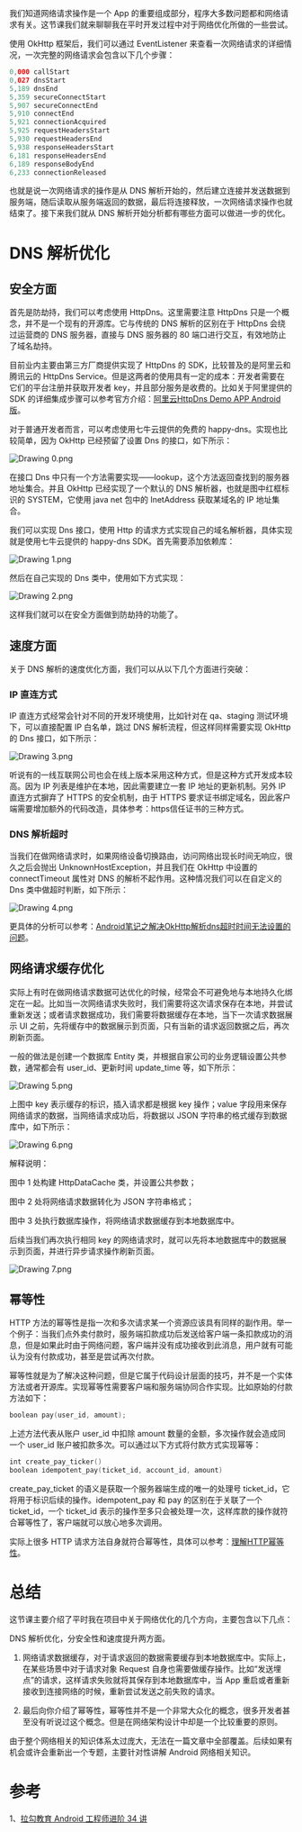 我们知道网络请求操作是一个 App 的重要组成部分，程序大多数问题都和网络请求有关。这节课我们就来聊聊我在平时开发过程中对于网络优化所做的一些尝试。

使用 OkHttp 框架后，我们可以通过 EventListener 来查看一次网络请求的详细情况，一次完整的网络请求会包含以下几个步骤：

```kotlin
0,000 callStart
0,027 dnsStart
5,189 dnsEnd
5,359 secureConnectStart
5,907 secureConnectEnd
5,910 connectEnd
5,921 connectionAcquired
5,925 requestHeadersStart
5,930 requestHeadersEnd
5,938 responseHeadersStart
6,181 responseHeadersEnd
6,189 responseBodyEnd
6,233 connectionReleased 
```

也就是说一次网络请求的操作是从 DNS 解析开始的，然后建立连接并发送数据到服务端，随后读取从服务端返回的数据，最后将连接释放，一次网络请求操作也就结束了。接下来我们就从 DNS 解析开始分析都有哪些方面可以做进一步的优化。

# DNS 解析优化

## 安全方面

首先是防劫持，我们可以考虑使用 HttpDns。这里需要注意 HttpDns 只是一个概念，并不是一个现有的开源库。它与传统的 DNS 解析的区别在于 HttpDns 会绕过运营商的 DNS 服务器，直接与 DNS 服务器的 80 端口进行交互，有效地防止了域名劫持。

目前业内主要由第三方厂商提供实现了 HttpDns 的 SDK，比较普及的是阿里云和腾讯云的 HttpDns Service。但是这两者的使用具有一定的成本：开发者需要在它们的平台注册并获取开发者 key，并且部分服务是收费的。比如关于阿里提供的 SDK 的详细集成步骤可以参考官方介绍：[阿里云HttpDns Demo APP Android版](https://github.com/aliyun/alicloud-android-demo/tree/master/httpdns_android_demo)。

对于普通开发者而言，可以考虑使用七牛云提供的免费的 happy-dns。实现也比较简单，因为 OkHttp 已经预留了设置 Dns 的接口，如下所示：

![Drawing 0.png](images/第33讲：对于网络编程，你做过哪些优化？/CgqCHl8NWruAKGDtAAKZ0jnzg3Q313.png)

在接口 Dns 中只有一个方法需要实现——lookup，这个方法返回查找到的服务器地址集合。并且 OkHttp 已经实现了一个默认的 DNS 解析器，也就是图中红框标识的 SYSTEM，它使用 java net 包中的 InetAddress 获取某域名的 IP 地址集合。

我们可以实现 Dns 接口，使用 Http 的请求方式实现自己的域名解析器，具体实现就是使用七牛云提供的 happy-dns SDK。首先需要添加依赖库：

![Drawing 1.png](images/第33讲：对于网络编程，你做过哪些优化？/Ciqc1F8NWseAT-qRAAGopWQJJdk020.png)

然后在自己实现的 Dns 类中，使用如下方式实现：

![Drawing 2.png](images/第33讲：对于网络编程，你做过哪些优化？/Ciqc1F8NWtiAcSarAAXhhcWSncY098.png)

这样我们就可以在安全方面做到防劫持的功能了。

## 速度方面

关于 DNS 解析的速度优化方面，我们可以从以下几个方面进行突破：

### IP 直连方式

IP 直连方式经常会针对不同的开发环境使用，比如针对在 qa、staging 测试环境下，可以直接配置 IP 白名单，跳过 DNS 解析流程，但这样同样需要实现 OkHttp 的 Dns 接口，如下所示：

![Drawing 3.png](images/第33讲：对于网络编程，你做过哪些优化？/CgqCHl8NWuWAUVw8AARDZIMsUzQ440.png)

听说有的一线互联网公司也会在线上版本采用这种方式，但是这种方式开发成本较高。因为 IP 列表是维护在本地，因此需要建立一套 IP 地址的更新机制。另外 IP 直连方式摒弃了 HTTPS 的安全机制，由于 HTTPS 要求证书绑定域名，因此客户端需要增加额外的代码改造，具体参考：https信任证书的三种方式。

### DNS 解析超时

当我们在做网络请求时，如果网络设备切换路由，访问网络出现长时间无响应，很久之后会抛出 UnknownHostException，并且我们在 OkHttp 中设置的 connectTimeout 属性对 DNS 的解析不起作用。这种情况我们可以在自定义的 Dns 类中做超时判断，如下所示：

![Drawing 4.png](images/第33讲：对于网络编程，你做过哪些优化？/Ciqc1F8NWvCAUC-MAAOYHr_p3YA810.png)

更具体的分析可以参考：[Android笔记之解决OkHttp解析dns超时时间无法设置的问题](https://blog.csdn.net/quwei3930921/article/details/85336552)。

## 网络请求缓存优化

实际上有时在做网络请求数据可达优化的时候，经常会不可避免地与本地持久化绑定在一起。比如当一次网络请求失败时，我们需要将这次请求保存在本地，并尝试重新发送；或者请求数据成功，我们需要将数据缓存在本地，当下一次请求数据展示 UI 之前，先将缓存中的数据展示到页面，只有当新的请求返回数据之后，再次刷新页面。

一般的做法是创建一个数据库 Entity 类，并根据自家公司的业务逻辑设置公共参数，通常都会有 user_id、更新时间 update_time 等，如下所示：

![Drawing 5.png](images/第33讲：对于网络编程，你做过哪些优化？/CgqCHl8NWvqAa6c6AAKHO9HwxlA228.png)

上图中 key 表示缓存的标识，插入请求都是根据 key 操作；value 字段用来保存网络请求的数据，当网络请求成功后，将数据以 JSON 字符串的格式缓存到数据库中，如下所示：

![Drawing 6.png](images/第33讲：对于网络编程，你做过哪些优化？/CgqCHl8NWwGAcwIKAAIvUFTgrIk684.png)

解释说明：

图中 1 处构建 HttpDataCache 类，并设置公共参数；

图中 2 处将网络请求数据转化为 JSON 字符串格式；

图中 3 处执行数据库操作，将网络请求数据缓存到本地数据库中。

后续当我们再次执行相同 key 的网络请求时，就可以先将本地数据库中的数据展示到页面，并进行异步请求操作刷新页面。

![Drawing 7.png](images/第33讲：对于网络编程，你做过哪些优化？/CgqCHl8NWwqAQMQlAAFFFewQO9M971.png)

## 幂等性

HTTP 方法的幂等性是指一次和多次请求某一个资源应该具有同样的副作用。举一个例子：当我们点外卖付款时，服务端扣款成功后发送给客户端一条扣款成功的消息，但是如果此时由于网络问题，客户端并没有成功接收到此消息，用户就有可能认为没有付款成功，甚至是尝试再次付款。

幂等性就是为了解决这种问题，但是它属于代码设计层面的技巧，并不是一个实体方法或者开源库。实现幂等性需要客户端和服务端协同合作实现。比如原始的付款方法如下：

```kotlin
boolean pay(user_id, amount); 
```

上述方法代表从账户 user_id 中扣除 amount 数量的金额，多次操作就会造成同一个 user_id 账户被扣款多次。可以通过以下方式将付款方式实现幂等：

```kotlin
int create_pay_ticker()
boolean idempotent_pay(ticket_id, account_id, amount) 
```

create_pay_ticket 的语义是获取一个服务器端生成的唯一的处理号 ticket_id，它将用于标识后续的操作。idempotent_pay 和 pay 的区别在于关联了一个 ticket_id，一个 ticket_id 表示的操作至多只会被处理一次，这样库款的操作就符合幂等性了，客户端就可以放心地多次调用。

实际上很多 HTTP 请求方法自身就符合幂等性，具体可以参考：[理解HTTP幂等性](https://www.cnblogs.com/weidagang2046/archive/2011/06/04/idempotence.html)。

# 总结

这节课主要介绍了平时我在项目中关于网络优化的几个方向，主要包含以下几点：

DNS 解析优化，分安全性和速度提升两方面。

1. 网络请求数据缓存，对于请求返回的数据需要缓存到本地数据库中。实际上，在某些场景中对于请求对象 Request 自身也需要做缓存操作。比如“发送埋点”的请求，这样请求失败就将其保存到本地数据库中，当 App 重启或者重新接收到连接网络的时候，重新尝试发送之前失败的请求。

2. 最后向你介绍了幂等性，幂等性并不是一个非常大众化的概念，很多开发者甚至没有听说过这个概念。但是在网络架构设计中却是一个比较重要的原则。


由于整个网络相关的知识体系太过庞大，无法在一篇文章中全部覆盖。后续如果有机会或许会重新出一个专题，主要针对性讲解 Android 网络相关知识。



# 参考

1、[拉勾教育 Android 工程师进阶 34 讲](https://kaiwu.lagou.com/course/courseInfo.htm?courseId=67#/content?courseId=67&isShowSections=true)

